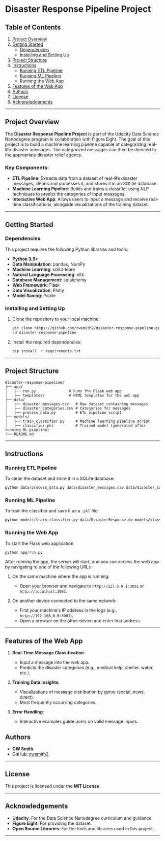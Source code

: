 
# Disaster Response Pipeline Project

## Table of Contents
1. [Project Overview](#project-overview)
2. [Getting Started](#getting-started)
   - [Dependencies](#dependencies)
   - [Installing and Setting Up](#installing-and-setting-up)
3. [Project Structure](#project-structure)
4. [Instructions](#instructions)
   - [Running ETL Pipeline](#running-etl-pipeline)
   - [Running ML Pipeline](#running-ml-pipeline)
   - [Running the Web App](#running-the-web-app)
5. [Features of the Web App](#features-of-the-web-app)
6. [Authors](#authors)
7. [License](#license)
8. [Acknowledgements](#acknowledgements)

---

## Project Overview

The **Disaster Response Pipeline Project** is part of the Udacity Data Science Nanodegree program in collaboration with Figure Eight. The goal of this project is to build a machine learning pipeline capable of categorizing real-life disaster messages. The categorized messages can then be directed to the appropriate disaster relief agency.

### Key Components:
- **ETL Pipeline**: Extracts data from a dataset of real-life disaster messages, cleans and processes it, and stores it in an SQLite database.
- **Machine Learning Pipeline**: Builds and trains a classifier using NLP techniques to predict the categories of input messages.
- **Interactive Web App**: Allows users to input a message and receive real-time classifications, alongside visualizations of the training dataset.

---

## Getting Started

### Dependencies
This project requires the following Python libraries and tools:
- **Python 3.5+**
- **Data Manipulation**: pandas, NumPy
- **Machine Learning**: scikit-learn
- **Natural Language Processing**: nltk
- **Database Management**: sqlalchemy
- **Web Framework**: Flask
- **Data Visualization**: Plotly
- **Model Saving**: Pickle

### Installing and Setting Up
1. Clone the repository to your local machine:
   ```bash
   git clone https://github.com/cwsmith2/disaster-response-pipeline.git
   cd disaster-response-pipeline
   ```

2. Install the required dependencies:
   ```bash
   pip install -r requirements.txt
   ```

---

## Project Structure

```
disaster-response-pipeline/
├── app/
│   ├── run.py               # Runs the Flask web app
│   ├── templates/           # HTML templates for the web app
├── data/
│   ├── disaster_messages.csv   # Raw dataset containing messages
│   ├── disaster_categories.csv # Categories for messages
│   ├── process_data.py         # ETL pipeline script
├── models/
│   ├── train_classifier.py     # Machine learning pipeline script
│   ├── classifier.pkl          # Trained model (generated after running ML pipeline)
└── README.md
```

---

## Instructions

### Running ETL Pipeline
To clean the dataset and store it in a SQLite database:
```bash
python data/process_data.py data/disaster_messages.csv data/disaster_categories.csv data/DisasterResponse.db
```

### Running ML Pipeline
To train the classifier and save it as a `.pkl` file:
```bash
python models/train_classifier.py data/DisasterResponse.db models/classifier.pkl
```

### Running the Web App
To start the Flask web application:
```bash
python app/run.py
```
After running the app, the server will start, and you can access the web app by navigating to one of the following URLs:

1. On the same machine where the app is running:
   - Open your browser and navigate to `http://127.0.0.1:3001` or `http://localhost:3001`.

2. On another device connected to the same network:
   - Find your machine's IP address in the logs (e.g., `http://192.168.0.9:3001`).
   - Open a browser on the other device and enter that address.
---

## Features of the Web App

1. **Real-Time Message Classification**:
   - Input a message into the web app.
   - Predicts the disaster categories (e.g., medical help, shelter, water, etc.).
   
2. **Training Data Insights**:
   - Visualizations of message distribution by genre (social, news, direct).
   - Most frequently occurring categories.

3. **Error Handling**:
   - Interactive examples guide users on valid message inputs.


## Authors
- **CW Smith**
- GitHub: [cwsmith2](https://github.com/cwsmith2)

---

## License
This project is licensed under the **MIT License**.

---

## Acknowledgements
- **Udacity**: For the Data Science Nanodegree curriculum and guidance.
- **Figure Eight**: For providing the dataset.
- **Open Source Libraries**: For the tools and libraries used in this project.

---